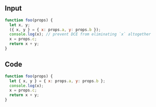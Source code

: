 
## Input

```javascript
function foo(props) {
  let x, y;
  ({ x, y } = { x: props.a, y: props.b });
  console.log(x); // prevent DCE from eliminating `x` altogether
  x = props.c;
  return x + y;
}

```

## Code

```javascript
function foo(props) {
  let { x, y } = { x: props.a, y: props.b };
  console.log(x);
  x = props.c;
  return x + y;
}

```
      